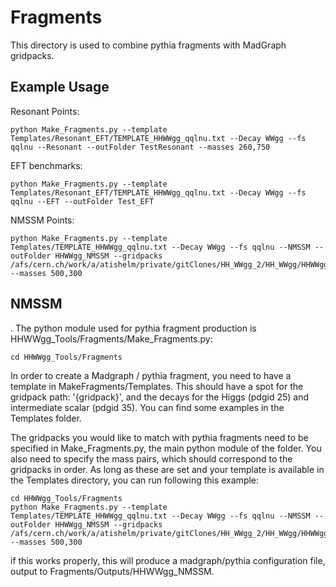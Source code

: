 # Fragments

This directory is used to combine pythia fragments with MadGraph gridpacks. 


## Example Usage

Resonant Points:

    python Make_Fragments.py --template Templates/Resonant_EFT/TEMPLATE_HHWWgg_qqlnu.txt --Decay WWgg --fs qqlnu --Resonant --outFolder TestResonant --masses 260,750

EFT benchmarks:

    python Make_Fragments.py --template Templates/Resonant_EFT/TEMPLATE_HHWWgg_qqlnu.txt --Decay WWgg --fs qqlnu --EFT --outFolder Test_EFT

NMSSM Points:

    python Make_Fragments.py --template Templates/TEMPLATE_HHWWgg_qqlnu.txt --Decay WWgg --fs qqlnu --NMSSM --outFolder HHWWgg_NMSSM --gridpacks /afs/cern.ch/work/a/atishelm/private/gitClones/HH_WWgg_2/HH_WWgg/HHWWgg_NMSSM/genproductions/bin/MadGraph5_aMCatNLO/NMSSM_XYH_WWgg_MX_500_MY_300_slc6_amd64_gcc630_CMSSW_9_3_8_tarball.tar.xz --masses 500,300

## NMSSM 

. The python module used for pythia fragment production is HHWWgg_Tools/Fragments/Make_Fragments.py:

    cd HHWWgg_Tools/Fragments

In order to create a Madgraph / pythia fragment, you need to have a template in MakeFragments/Templates. This should have a spot for the gridpack path: '{gridpack}', and the decays for the Higgs (pdgid 25) and intermediate scalar (pdgid 35). You can find some examples in the Templates folder. 

The gridpacks you would like to match with pythia fragments need to be specified in Make_Fragments.py, the main python module of the folder. You also need to specify the mass pairs, which should correspond to the gridpacks in order. As long as these are set and your template is available in the Templates directory, you can run following this example:

    cd HHWWgg_Tools/Fragments
    python Make_Fragments.py --template Templates/TEMPLATE_HHWWgg_qqlnu.txt --Decay WWgg --fs qqlnu --NMSSM --outFolder HHWWgg_NMSSM --gridpacks /afs/cern.ch/work/a/atishelm/private/gitClones/HH_WWgg_2/HH_WWgg/HHWWgg_NMSSM/genproductions/bin/MadGraph5_aMCatNLO/NMSSM_XYH_WWgg_MX_500_MY_300_slc6_amd64_gcc630_CMSSW_9_3_8_tarball.tar.xz --masses 500,300

if this works properly, this will produce a madgraph/pythia configuration file, output to Fragments/Outputs/HHWWgg_NMSSM. 